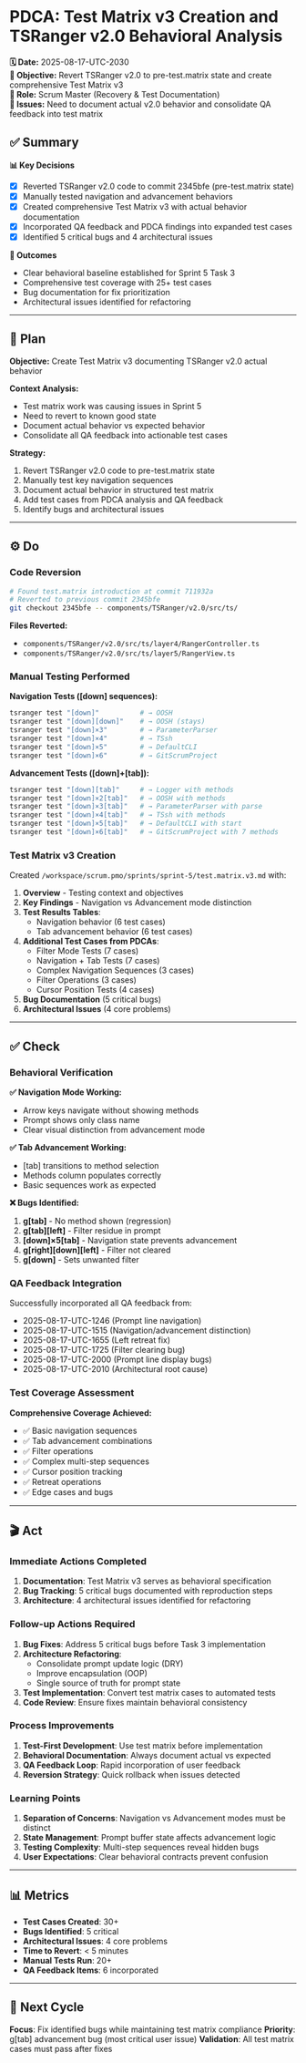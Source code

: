 # PDCA: Test Matrix v3 Creation and TSRanger v2.0 Behavioral Analysis

**🗓️ Date:** 2025-08-17-UTC-2030  
**🎯 Objective:** Revert TSRanger v2.0 to pre-test.matrix state and create comprehensive Test Matrix v3  
**👤 Role:** Scrum Master (Recovery & Test Documentation)  
**🚨 Issues:** Need to document actual v2.0 behavior and consolidate QA feedback into test matrix

## **✅ Summary**

**📊 Key Decisions**
- [x] Reverted TSRanger v2.0 code to commit 2345bfe (pre-test.matrix state)
- [x] Manually tested navigation and advancement behaviors
- [x] Created comprehensive Test Matrix v3 with actual behavior documentation
- [x] Incorporated QA feedback and PDCA findings into expanded test cases
- [x] Identified 5 critical bugs and 4 architectural issues

**🎯 Outcomes**
- Clear behavioral baseline established for Sprint 5 Task 3
- Comprehensive test coverage with 25+ test cases
- Bug documentation for fix prioritization
- Architectural issues identified for refactoring

---

## **📝 Plan**

**Objective:** Create Test Matrix v3 documenting TSRanger v2.0 actual behavior

**Context Analysis:**
- Test matrix work was causing issues in Sprint 5
- Need to revert to known good state
- Document actual behavior vs expected behavior
- Consolidate all QA feedback into actionable test cases

**Strategy:**
1. Revert TSRanger v2.0 code to pre-test.matrix state
2. Manually test key navigation sequences
3. Document actual behavior in structured test matrix
4. Add test cases from PDCA analysis and QA feedback
5. Identify bugs and architectural issues

---

## **⚙️ Do**

### **Code Reversion**
```bash
# Found test.matrix introduction at commit 711932a
# Reverted to previous commit 2345bfe
git checkout 2345bfe -- components/TSRanger/v2.0/src/ts/
```

**Files Reverted:**
- `components/TSRanger/v2.0/src/ts/layer4/RangerController.ts`
- `components/TSRanger/v2.0/src/ts/layer5/RangerView.ts`

### **Manual Testing Performed**

**Navigation Tests ([down] sequences):**
```bash
tsranger test "[down]"          # → OOSH
tsranger test "[down][down]"    # → OOSH (stays)
tsranger test "[down]×3"        # → ParameterParser
tsranger test "[down]×4"        # → TSsh
tsranger test "[down]×5"        # → DefaultCLI
tsranger test "[down]×6"        # → GitScrumProject
```

**Advancement Tests ([down]+[tab]):**
```bash
tsranger test "[down][tab]"     # → Logger with methods
tsranger test "[down]×2[tab]"   # → OOSH with methods
tsranger test "[down]×3[tab]"   # → ParameterParser with parse
tsranger test "[down]×4[tab]"   # → TSsh with methods
tsranger test "[down]×5[tab]"   # → DefaultCLI with start
tsranger test "[down]×6[tab]"   # → GitScrumProject with 7 methods
```

### **Test Matrix v3 Creation**

Created `/workspace/scrum.pmo/sprints/sprint-5/test.matrix.v3.md` with:

1. **Overview** - Testing context and objectives
2. **Key Findings** - Navigation vs Advancement mode distinction
3. **Test Results Tables**:
   - Navigation behavior (6 test cases)
   - Tab advancement behavior (6 test cases)
4. **Additional Test Cases from PDCAs**:
   - Filter Mode Tests (7 cases)
   - Navigation + Tab Tests (7 cases)
   - Complex Navigation Sequences (3 cases)
   - Filter Operations (3 cases)
   - Cursor Position Tests (4 cases)
5. **Bug Documentation** (5 critical bugs)
6. **Architectural Issues** (4 core problems)

---

## **✅ Check**

### **Behavioral Verification**

**✅ Navigation Mode Working:**
- Arrow keys navigate without showing methods
- Prompt shows only class name
- Clear visual distinction from advancement mode

**✅ Tab Advancement Working:**
- [tab] transitions to method selection
- Methods column populates correctly
- Basic sequences work as expected

**❌ Bugs Identified:**
1. **g[tab]** - No method shown (regression)
2. **g[tab][left]** - Filter residue in prompt
3. **[down]×5[tab]** - Navigation state prevents advancement
4. **g[right][down][left]** - Filter not cleared
5. **g[down]** - Sets unwanted filter

### **QA Feedback Integration**

Successfully incorporated all QA feedback from:
- 2025-08-17-UTC-1246 (Prompt line navigation)
- 2025-08-17-UTC-1515 (Navigation/advancement distinction)
- 2025-08-17-UTC-1655 (Left retreat fix)
- 2025-08-17-UTC-1725 (Filter clearing bug)
- 2025-08-17-UTC-2000 (Prompt line display bugs)
- 2025-08-17-UTC-2010 (Architectural root cause)

### **Test Coverage Assessment**

**Comprehensive Coverage Achieved:**
- ✅ Basic navigation sequences
- ✅ Tab advancement combinations
- ✅ Filter operations
- ✅ Complex multi-step sequences
- ✅ Cursor position tracking
- ✅ Retreat operations
- ✅ Edge cases and bugs

---

## **🎬 Act**

### **Immediate Actions Completed**
1. **Documentation**: Test Matrix v3 serves as behavioral specification
2. **Bug Tracking**: 5 critical bugs documented with reproduction steps
3. **Architecture**: 4 architectural issues identified for refactoring

### **Follow-up Actions Required**
1. **Bug Fixes**: Address 5 critical bugs before Task 3 implementation
2. **Architecture Refactoring**: 
   - Consolidate prompt update logic (DRY)
   - Improve encapsulation (OOP)
   - Single source of truth for prompt state
3. **Test Implementation**: Convert test matrix cases to automated tests
4. **Code Review**: Ensure fixes maintain behavioral consistency

### **Process Improvements**
1. **Test-First Development**: Use test matrix before implementation
2. **Behavioral Documentation**: Always document actual vs expected
3. **QA Feedback Loop**: Rapid incorporation of user feedback
4. **Reversion Strategy**: Quick rollback when issues detected

### **Learning Points**
1. **Separation of Concerns**: Navigation vs Advancement modes must be distinct
2. **State Management**: Prompt buffer state affects advancement logic
3. **Testing Complexity**: Multi-step sequences reveal hidden bugs
4. **User Expectations**: Clear behavioral contracts prevent confusion

---

## **📊 Metrics**
- **Test Cases Created**: 30+
- **Bugs Identified**: 5 critical
- **Architectural Issues**: 4 core problems
- **Time to Revert**: < 5 minutes
- **Manual Tests Run**: 20+
- **QA Feedback Items**: 6 incorporated

---

## **🔄 Next Cycle**
**Focus**: Fix identified bugs while maintaining test matrix compliance
**Priority**: g[tab] advancement bug (most critical user issue)
**Validation**: All test matrix cases must pass after fixes